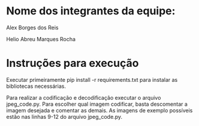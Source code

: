 # Nome dos integrantes da equipe:

Alex Borges dos Reis

Helio Abreu Marques Rocha

# Instruções para execução

Executar primeiramente pip install -r requirements.txt para instalar as bibliotecas necessárias.

Para realizar a codificação e decodificação executar o arquivo jpeg_code.py. Para escolher qual imagem codificar, basta descomentar a imagem desejada e comentar as demais. As imagens de exemplo possíveis estão nas linhas 9-12 do arquivo jpeg_code.py.